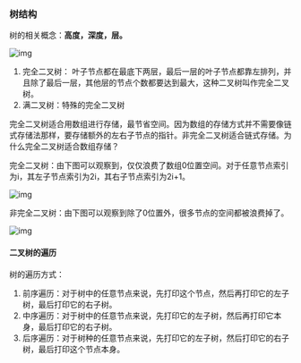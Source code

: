 ### 树结构

树的相关概念：**高度，深度，层。**

![img](https://static001.geekbang.org/resource/image/50/b4/50f89510ad1f7570791dd12f4e9adeb4.jpg)



1. 完全二叉树： 叶子节点都在最底下两层，最后一层的叶子节点都靠左排列，并且除了最后一层，其他层的节点个数都要达到最大，这种二叉树叫作完全二叉树。
2. 满二叉树：特殊的完全二叉树

完全二叉树适合用数组进行存储，最节省空间。因为数组的存储方式并不需要像链式存储法那样，要存储额外的左右子节点的指针。非完全二叉树适合链式存储。为什么完全二叉树适合数组存储？

完全二叉树：由下图可以观察到，仅仅浪费了数组0位置空间。对于任意节点索引为i，其左子节点索引为2i，其右子节点索引为2i+1。

![img](https://static001.geekbang.org/resource/image/14/30/14eaa820cb89a17a7303e8847a412330.jpg)

非完全二叉树：由下图可以观察到除了0位置外，很多节点的空间都被浪费掉了。

![img](https://static001.geekbang.org/resource/image/08/23/08bd43991561ceeb76679fbb77071223.jpg)

#### 二叉树的遍历



树的遍历方式：

1. 前序遍历：对于树中的任意节点来说，先打印这个节点，然后再打印它的左子树，最后打印它的右子树。
2. 中序遍历：对于树中的任意节点来说，先打印它的左子树，然后再打印它本身，最后打印它的右子树。
3. 后序遍历：对于树种的任意节点来说，先打印它的左子树，然后打印它的右子树，最后打印这个节点本身。

